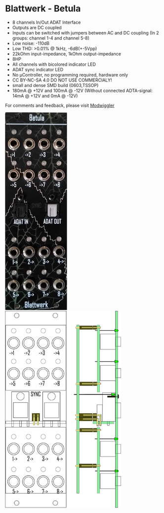 # Blattwerk - Betula


- 8 channels In/Out ADAT Interface
- Outputs are DC coupled
- Inputs can be switched with jumpers between AC and DC coupling (In 2 groups: channel 1-4 and channel 5-8)
- Low noise: -110dB
- Low THD: >0.01% @ 1kHz, -6dB(+-5Vpp)
- 22kOhm input-impedance, 1kOhm output-impedance
- 8HP
- All channels with bicolored indicator LED
- ADAT sync indicator LED
- No μController, no programming required, hardware only
- CC BY-NC-SA 4.0 DO NOT USE COMMERCIALY!
- small and dense SMD build (0603,TSSOP)
- 180mA @ +12V and 100mA @ -12V
(Without connected ADTA-signal:
14mA @ +12V and 0mA @ -12V)

For comments and feedback, please visit [Modwiggler](https://www.modwiggler.com/forum/viewtopic.php?t=283803&sid=8c5b24ebdf0f756f3375e19afba1d032)

<img src="Pictures/main.jpg" alt="Picture" width="200"/>
<img src="Pictures/assembly.png" alt="Picture" width="375"/>
